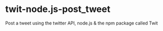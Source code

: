 # twit-node.js-post_tweet
Post a tweet using the twitter API, node.js & the npm package called Twit
